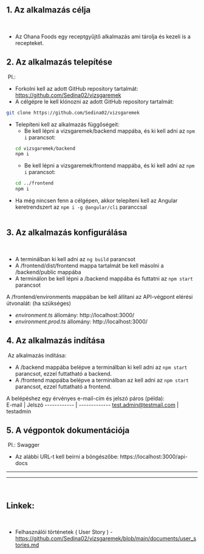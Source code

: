 ## **1. Az alkalmazás célja**
​
- Az Ohana Foods egy receptgyűjtő alkalmazás ami tárolja és kezeli is a recepteket.
​
## **2. Az alkalmazás telepítése**
​
Pl.:
- Forkolni kell az adott GitHub repository tartalmát: https://github.com/Sedina02/vizsgaremek   
- A célgépre le kell klónozni az adott GitHub repository tartalmát: 
```sh
git clone https://github.com/Sedina02/vizsgaremek
```
- Telepíteni kell az alkalmazás függőségeit:
   - Be kell lépni a vizsgaremek/backend mappába, és ki kell adni az `npm i` parancsot:
  ```sh
  cd vizsgaremek/backend
  npm i
  ```
  - Be kell lépni a vizsgaremek/frontend mappába, és ki kell adni az `npm i` parancsot:
  ```sh
  cd ../frontend
  npm i
  ```
- Ha még nincsen fenn a célgépen, akkor telepíteni kell az Angular keretrendszert az `npm i -g @angular/cli` paranccsal   
​
## **3. Az alkalmazás konfigurálása**
​
- A terminálban ki kell adni az `ng build` parancsot   
- A /frontend/dist/frontend mappa tartalmát be kell másolni a /backend/public mappába   
- A terminálon be kell lépni a /backend mappába és futtatni az `npm start` parancsot 

A /frontend/environments mappában be kell állítani az API-végpont elérési útvonalát: (ha szükséges)
  - _environment.ts_ állomány: http://localhost:3000/
  - _environment.prod.ts_ állomány: http://localhost:3000/ 
​
## **4. Az alkalmazás indítása**
​
Az alkalmazás indítása:
- A /backend mappába belépve a terminálban ki kell adni az `npm start` parancsot, ezzel futtatható a backend.
- A /frontend mappába belépve a terminálban az kell adni az `npm start` parancsot, ezzel futtatható a frontend.

A belépéshez egy érvényes e-mail-cím és jelszó páros (példa):  
​
E-mail | Jelszó
------------ | -------------
test.admin@testmail.com | testadmin
​
## **5. A végpontok dokumentációja**
​
Pl.:
Swagger 
- Az alábbi URL-t kell beírni a böngészőbe: https://localhost:3000/api-docs
​
---
---
​
## **Linkek:**  
​
- Felhasználói történetek ( User Story ) - https://github.com/Sedina02/vizsgaremek/blob/main/documents/user_stories.md
